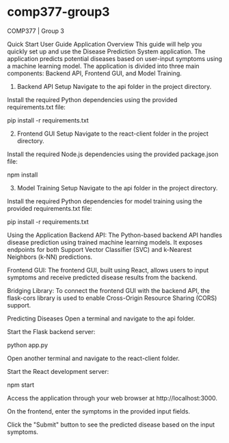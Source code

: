 # comp377-group3
COMP377 | Group 3 

Quick Start User Guide
Application Overview
This guide will help you quickly set up and use the Disease Prediction System application. The application predicts potential diseases based on user-input symptoms using a machine learning model. The application is divided into three main components: Backend API, Frontend GUI, and Model Training.

1. Backend API Setup
Navigate to the api folder in the project directory.

Install the required Python dependencies using the provided requirements.txt file:

pip install -r requirements.txt

2. Frontend GUI Setup
Navigate to the react-client folder in the project directory.

Install the required Node.js dependencies using the provided package.json file:

npm install

3. Model Training Setup
Navigate to the api folder in the project directory.

Install the required Python dependencies for model training using the provided requirements.txt file:

pip install -r requirements.txt


Using the Application
Backend API: The Python-based backend API handles disease prediction using trained machine learning models. It exposes endpoints for both Support Vector Classifier (SVC) and k-Nearest Neighbors (k-NN) predictions.

Frontend GUI: The frontend GUI, built using React, allows users to input symptoms and receive predicted disease results from the backend.

Bridging Library: To connect the frontend GUI with the backend API, the flask-cors library is used to enable Cross-Origin Resource Sharing (CORS) support.

Predicting Diseases
Open a terminal and navigate to the api folder.

Start the Flask backend server:

python app.py

Open another terminal and navigate to the react-client folder.

Start the React development server:

npm start

Access the application through your web browser at http://localhost:3000.

On the frontend, enter the symptoms in the provided input fields.

Click the "Submit" button to see the predicted disease based on the input symptoms.